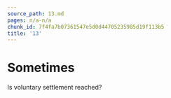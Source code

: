 ```yaml
---
source_path: 13.md
pages: n/a-n/a
chunk_id: 7f4fa7b07361547e5d0d44705235985d19f113b5
title: '13'
---
```

# Sometimes

Is voluntary settlement reached?

